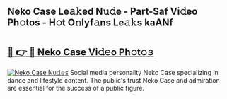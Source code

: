 ## Neko Case Le𝚊𝚔ed N𝚞𝚍e - Part-Saf Vi𝚍eo Ph𝚘tos - H𝚘t O𝚗lyf𝚊ns Le𝚊𝚔s kaANf

# <h2><a href="http://hf3vsp.feru.top/?c=Neko+Case">🔗 👉 🔴 Neko Case Vi𝚍𝚎o Ph𝚘t𝚘𝚜</a></h2>

[![Neko Case Nu𝚍𝚎s](https://i.imgur.com/0TWrTi3.gif)](http://hf3vsp.feru.top/?c=Neko+Case)
Social media personality Neko Case specializing in dance and lifestyle content. The public's trust Neko Case and admiration are essential for the success of a public figure. 

